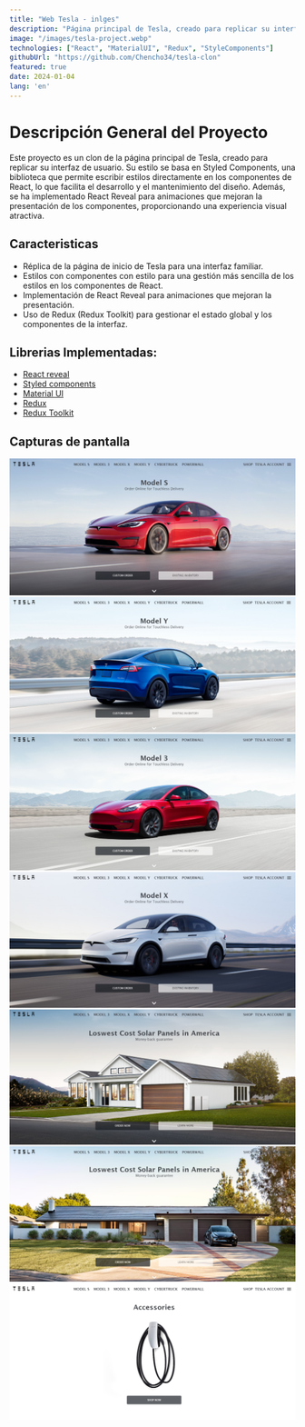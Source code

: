 ```yaml
---
title: "Web Tesla - inlges"
description: "Página principal de Tesla, creado para replicar su interfaz de usuario. Su estilo se basa en Styled Components, una biblioteca que permite escribir estilos directamente en los componentes de React, lo que facilita el desarrollo y el mantenimiento del diseño. Además, se ha implementado React Reveal para animaciones que mejoran la presentación de los componentes, proporcionando una experiencia visual atractiva."
image: "/images/tesla-project.webp"
technologies: ["React", "MaterialUI", "Redux", "StyleComponents"]
githubUrl: "https://github.com/Chencho34/tesla-clon"
featured: true
date: 2024-01-04
lang: 'en'
---
```


# Descripción General del Proyecto

Este proyecto es un clon de la página principal de Tesla, creado para replicar su interfaz de usuario. Su estilo se basa en Styled Components, una biblioteca que permite escribir estilos directamente en los componentes de React, lo que facilita el desarrollo y el mantenimiento del diseño. Además, se ha implementado React Reveal para animaciones que mejoran la presentación de los componentes, proporcionando una experiencia visual atractiva.

## Caracteristicas

* Réplica de la página de inicio de Tesla para una interfaz familiar.
* Estilos con componentes con estilo para una gestión más sencilla de los estilos en los componentes de React.
* Implementación de React Reveal para animaciones que mejoran la presentación.
* Uso de Redux (Redux Toolkit) para gestionar el estado global y los componentes de la interfaz.

## Librerias Implementadas:

* [React reveal](https://www.npmjs.com/package/react-reveal)
* [Styled components](https://styled-components.com/)
* [Material UI](https://mui.com/material-ui/getting-started/installation/)
* [Redux](https://redux.js.org/)
* [Redux Toolkit](https://redux-toolkit.js.org/)

## Capturas de pantalla

![tesla-clone](https://raw.githubusercontent.com/Chencho34/tesla-clon/main/public/screenshots/tesla-cap-01.png)
![tesla-clone](https://raw.githubusercontent.com/Chencho34/tesla-clon/main/public/screenshots/tesla-cap-02.png)
![tesla-clone](https://raw.githubusercontent.com/Chencho34/tesla-clon/main/public/screenshots/tesla-cap-03.png)
![tesla-clone](https://raw.githubusercontent.com/Chencho34/tesla-clon/main/public/screenshots/tesla-cap-04.png)
![tesla-clone](https://raw.githubusercontent.com/Chencho34/tesla-clon/main/public/screenshots/tesla-cap-05.png)
![tesla-clone](https://raw.githubusercontent.com/Chencho34/tesla-clon/main/public/screenshots/tesla-cap-06.png)
![tesla-clone](https://raw.githubusercontent.com/Chencho34/tesla-clon/main/public/screenshots/tesla-cap-07.png)


